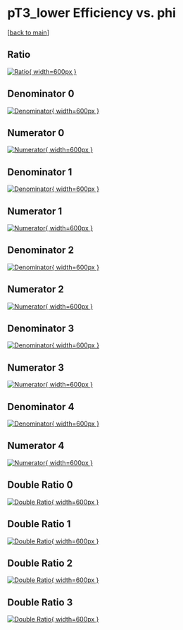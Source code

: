 # pT3_lower Efficiency vs. phi

[[back to main](./)]



## Ratio

[![Ratio](../mtv/var/pT3_lower_base_211_-1_eff_phi.png){ width=600px }](../mtv/var/pT3_lower_base_211_-1_eff_phi.pdf)

## Denominator 0

[![Denominator](../mtv/den/pT3_lower_base_211_-1_eff_phi_den0.png){ width=600px }](../mtv/den/pT3_lower_base_211_-1_eff_phi_den0.pdf)

## Numerator 0

[![Numerator](../mtv/num/pT3_lower_base_211_-1_eff_phi_num0.png){ width=600px }](../mtv/num/pT3_lower_base_211_-1_eff_phi_num0.pdf)

## Denominator 1

[![Denominator](../mtv/den/pT3_lower_base_211_-1_eff_phi_den1.png){ width=600px }](../mtv/den/pT3_lower_base_211_-1_eff_phi_den1.pdf)

## Numerator 1

[![Numerator](../mtv/num/pT3_lower_base_211_-1_eff_phi_num1.png){ width=600px }](../mtv/num/pT3_lower_base_211_-1_eff_phi_num1.pdf)

## Denominator 2

[![Denominator](../mtv/den/pT3_lower_base_211_-1_eff_phi_den2.png){ width=600px }](../mtv/den/pT3_lower_base_211_-1_eff_phi_den2.pdf)

## Numerator 2

[![Numerator](../mtv/num/pT3_lower_base_211_-1_eff_phi_num2.png){ width=600px }](../mtv/num/pT3_lower_base_211_-1_eff_phi_num2.pdf)

## Denominator 3

[![Denominator](../mtv/den/pT3_lower_base_211_-1_eff_phi_den3.png){ width=600px }](../mtv/den/pT3_lower_base_211_-1_eff_phi_den3.pdf)

## Numerator 3

[![Numerator](../mtv/num/pT3_lower_base_211_-1_eff_phi_num3.png){ width=600px }](../mtv/num/pT3_lower_base_211_-1_eff_phi_num3.pdf)

## Denominator 4

[![Denominator](../mtv/den/pT3_lower_base_211_-1_eff_phi_den4.png){ width=600px }](../mtv/den/pT3_lower_base_211_-1_eff_phi_den4.pdf)

## Numerator 4

[![Numerator](../mtv/num/pT3_lower_base_211_-1_eff_phi_num4.png){ width=600px }](../mtv/num/pT3_lower_base_211_-1_eff_phi_num4.pdf)

## Double Ratio 0

[![Double Ratio](../mtv/ratio/pT3_lower_base_211_-1_eff_phi_ratio0.png){ width=600px }](../mtv/ratio/pT3_lower_base_211_-1_eff_phi_ratio0.pdf)

## Double Ratio 1

[![Double Ratio](../mtv/ratio/pT3_lower_base_211_-1_eff_phi_ratio1.png){ width=600px }](../mtv/ratio/pT3_lower_base_211_-1_eff_phi_ratio1.pdf)

## Double Ratio 2

[![Double Ratio](../mtv/ratio/pT3_lower_base_211_-1_eff_phi_ratio2.png){ width=600px }](../mtv/ratio/pT3_lower_base_211_-1_eff_phi_ratio2.pdf)

## Double Ratio 3

[![Double Ratio](../mtv/ratio/pT3_lower_base_211_-1_eff_phi_ratio3.png){ width=600px }](../mtv/ratio/pT3_lower_base_211_-1_eff_phi_ratio3.pdf)

